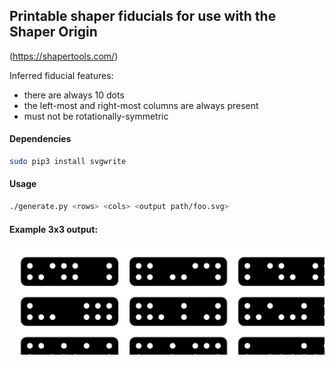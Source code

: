 ## Printable shaper fiducials for use with the Shaper Origin
(https://shapertools.com/)

Inferred fiducial features:
- there are always 10 dots
- the left-most and right-most columns are always present
- must not be rotationally-symmetric

#### Dependencies
```bash
sudo pip3 install svgwrite
```

#### Usage
```bash
./generate.py <rows> <cols> <output path/foo.svg>
```

#### Example 3x3 output:
<img src="./test.svg">

